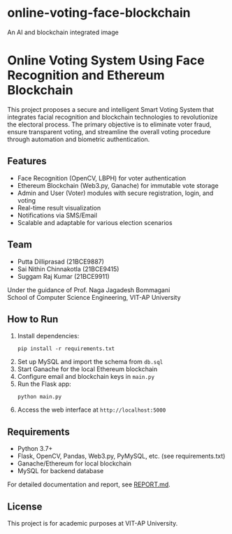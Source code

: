 # online-voting-face-blockchain
An AI and blockchain integrated image
# Online Voting System Using Face Recognition and Ethereum Blockchain

This project proposes a secure and intelligent Smart Voting System that integrates facial recognition and blockchain technologies to revolutionize the electoral process. The primary objective is to eliminate voter fraud, ensure transparent voting, and streamline the overall voting procedure through automation and biometric authentication.

## Features

- Face Recognition (OpenCV, LBPH) for voter authentication
- Ethereum Blockchain (Web3.py, Ganache) for immutable vote storage
- Admin and User (Voter) modules with secure registration, login, and voting
- Real-time result visualization
- Notifications via SMS/Email
- Scalable and adaptable for various election scenarios

## Team

- Putta Dilliprasad (21BCE9887)
- Sai Nithin Chinnakotla (21BCE9415)
- Suggam Raj Kumar (21BCE9911)

Under the guidance of Prof. Naga Jagadesh Bommagani  
School of Computer Science Engineering, VIT-AP University

## How to Run

1. Install dependencies:
   ```
   pip install -r requirements.txt
   ```
2. Set up MySQL and import the schema from `db.sql`
3. Start Ganache for the local Ethereum blockchain
4. Configure email and blockchain keys in `main.py`
5. Run the Flask app:
   ```
   python main.py
   ```
6. Access the web interface at `http://localhost:5000`

## Requirements

- Python 3.7+
- Flask, OpenCV, Pandas, Web3.py, PyMySQL, etc. (see requirements.txt)
- Ganache/Ethereum for local blockchain
- MySQL for backend database

For detailed documentation and report, see [REPORT.md](REPORT.md).

## License

This project is for academic purposes at VIT-AP University.
